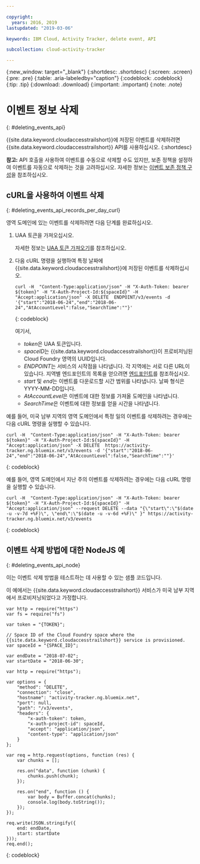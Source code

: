 ```yaml
---

copyright:
  years: 2016, 2019
lastupdated: "2019-03-06"

keywords: IBM Cloud, Activity Tracker, delete event, API

subcollection: cloud-activity-tracker

---
```


{:new_window: target="_blank"}
{:shortdesc: .shortdesc}
{:screen: .screen}
{:pre: .pre}
{:table: .aria-labeledby="caption"}
{:codeblock: .codeblock}
{:tip: .tip}
{:download: .download}
{:important: .important}
{:note: .note}



# 이벤트 정보 삭제
{: #deleting_events_api}

{{site.data.keyword.cloudaccesstrailshort}}에 저장된 이벤트를 삭제하려면 {{site.data.keyword.cloudaccesstrailshort}} API를 사용하십시오.
{:shortdesc}

**참고:** API 호출을 사용하여 이벤트를 수동으로 삭제할 수도 있지만, 보존 정책을 설정하여 이벤트를 자동으로 삭제하는 것을 고려하십시오. 자세한 정보는 [이벤트 보존 정책 구성](/docs/services/cloud-activity-tracker/how-to?topic=cloud-activity-tracker-configuring_retention_policy#configuring_retention_policy)을 참조하십시오.

## cURL을 사용하여 이벤트 삭제
{: #deleting_events_api_records_per_day_curl}

영역 도메인에 있는 이벤트를 삭제하려면 다음 단계를 완료하십시오.

1. UAA 토큰을 가져오십시오.

    자세한 정보는 [UAA 토큰 가져오기](/docs/services/cloud-activity-tracker/reference?topic=cloud-activity-tracker-auth_uaa#auth_uaa)를 참조하십시오.

2. 다음 cURL 명령을 실행하여 특정 날짜에 {{site.data.keyword.cloudaccesstrailshort}}에 저장된 이벤트를 삭제하십시오.

    ```
    curl -H  "Content-Type:application/json" -H "X-Auth-Token: bearer ${token}" -H "X-Auth-Project-Id:${spaceId}" -H "Accept:application/json" -X DELETE  ENDPOINT/v3/events -d '{"start":"2018-06-24","end":"2018-06-24","AtAccountLevel":false,"SearchTime":""}'
    ```
    {: codeblock}

    여기서,

    * *token*은 UAA 토큰입니다.
    * *spaceID*는 {{site.data.keyword.cloudaccesstrailshort}}이 프로비저닝된 Cloud Foundry 영역의 UUID입니다.
    * *ENDPOINT*는 서비스의 시작점을 나타냅니다. 각 지역에는 서로 다른 URL이 있습니다. 지역별 엔드포인트의 목록을 얻으려면 [엔드포인트](/docs/services/cloud-activity-tracker/reference?topic=cloud-activity-tracker-ref_endpoints#api_endpoints)를 참조하십시오.
    * *start* 및 *end*는 이벤트를 다운로드할 시간 범위를 나타냅니다. 날짜 형식은 YYYY-MM-DD입니다. 
    * *AtAccountLevel*은 이벤트에 대한 정보를 가져올 도메인을 나타냅니다.
    * *SearchTime*은 이벤트에 대한 정보를 얻을 시간을 나타냅니다.


예를 들어, 미국 남부 지역의 영역 도메인에서 특정 일의 이벤트를 삭제하려는 경우에는 다음 cURL 명령을 실행할 수 있습니다.

```
curl -H  "Content-Type:application/json" -H "X-Auth-Token: bearer ${token}" -H "X-Auth-Project-Id:${spaceId}" -H "Accept:application/json" -X DELETE  https://activity-tracker.ng.bluemix.net/v3/events -d '{"start":"2018-06-24","end":"2018-06-24","AtAccountLevel":false,"SearchTime":""}'
```
{: codeblock}

예를 들어, 영역 도메인에서 지난 주의 이벤트를 삭제하려는 경우에는 다음 cURL 명령을 실행할 수 있습니다.

```
curl -H  "Content-Type:application/json" -H "X-Auth-Token: bearer ${token}" -H "X-Auth-Project-Id:${spaceId}" -H "Accept:application/json" --request DELETE --data "{\"start\":\"$(date -u -v-7d +%F)\", \"end\":\"$(date -u -v-6d +%F)\" }" https://activity-tracker.ng.bluemix.net/v3/events
```
{: codeblock}


## 이벤트 삭제 방법에 대한 NodeJS 예
{: #deleting_events_api_node}

이는 이벤트 삭제 방법을 테스트하는 데 사용할 수 있는 샘플 코드입니다.

이 예에서는 {{site.data.keyword.cloudaccesstrailshort}} 서비스가 미국 남부 지역에서 프로비저닝되었다고 가정합니다. 

```
var http = require("https")
var fs = require("fs")

var token = "{TOKEN}";

// Space ID of the Cloud Foundry space where the {{site.data.keyword.cloudaccesstrailshort}} service is provisioned.
var spaceId = "{SPACE_ID}";

var endDate = "2018-07-02";
var startDate = "2018-06-30";

var http = require("https");

var options = {
    "method": "DELETE",
    "connection": "close",
    "hostname": "activity-tracker.ng.bluemix.net",
    "port": null,
    "path": "/v3/events",
    "headers": {
        "x-auth-token": token,
        "x-auth-project-id": spaceId,
        "accept": "application/json",
        "content-type": "application/json"
    }
};

var req = http.request(options, function (res) {
    var chunks = [];

    res.on("data", function (chunk) {
        chunks.push(chunk);
    });

    res.on("end", function () {
        var body = Buffer.concat(chunks);
        console.log(body.toString());
    });
});

req.write(JSON.stringify({
    end: endDate,
    start: startDate
}));
req.end();
```
{: codeblock}


